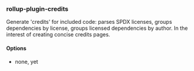 ### rollup-plugin-credits

Generate 'credits' for included code: parses SPDX licenses, groups dependencies
by license, groups licensed dependencies by author. In the interest of creating
concise credits pages.

#### Options

- none, yet
